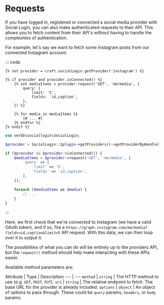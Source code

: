 # Requests
If you have logged in, registered or connected a social media provider with Social Login, you can also make authenticated requests to their API. This allows you to fetch content from their API's without having to handle the complexities of authentication.

For example, let's say we want to fetch some Instagram posts from our connected Instagram account.

::: code
```twig Twig
{% set provider = craft.socialLogin.getProvider('instagram') %}

{% if provider and provider.isConnected() %}
    {% set mediaItems = provider.request('GET', 'me/media', {
        query: {
            limit: '5',
            fields: 'id,caption',
        },
    }) %}

    {% for media in mediaItems %}
        {# ... #}
    {% endfor %}
{% endif %}
```

```php PHP
use verbb\sociallogin\SocialLogin;

$provider = SocialLogin::$plugin->getProviders()->getProviderByHandle('instagram');

if ($provider && $provider->isConnected()) {
    $mediaItems = $provider->request('GET', 'me/media', [
        'query' => [
            'limit' => '5',
            'fields' => 'id,caption',
        ],
    ]);

    foreach ($mediaItems as $media) {
        // ...
    }
}
```
:::

Here, we first check that we're connected to Instagram (we have a valid OAuth token), and if so, fire a `https://graph.instagram.com/me/media?fields=id,caption&limit=5` API request. With this data, we can then loop over it to output it.

The possibilities of what you can do will be entirely up to the providers API, but the `request()` method should help make interacting with these APIs easier.

Available method parameters are:

Attribute | Type | Description
--- | ---
`method` | `string` | The HTTP method to use (e.g. `GET`, `POST`, `PUT`).
`uri` | `string` | The relative endpoint to fetch. The base URL for the provider is already included.
`options` | `object` | An object of options to pass through. These could be `query` params, `headers`, or `body` params.

